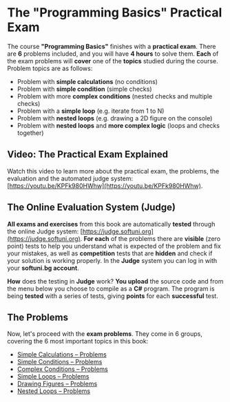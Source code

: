 # The "Programming Basics" Practical Exam

The course **"Programming Basics"** finishes with a **practical exam**. There are **6** problems included, and you will have **4 hours** to solve them. **Each** of the exam problems will **cover** one of the **topics** studied during the course. Problem topics are as follows:

* Problem with **simple calculations** \(no conditions\)
* Problem with **simple condition** \(simple checks\)
* Problem with more **complex conditions** \(nested checks and multiple checks\)
* Problem with a **simple loop** \(e.g. iterate from 1 to N\)
* Problem with **nested loops** \(e.g. drawing a 2D figure on the console\)
* Problem with **nested loops** and **more complex logic** \(loops and checks together\)



## Video: The Practical Exam Explained

Watch this video to learn more about the practical exam, the problems, the evaluation and the automated judge system: [https://youtu.be/KPFk980HWhw](https://youtu.be/KPFk980HWhw).

## The Online Evaluation System \(Judge\)

**All exams and exercises** from this book are automatically **tested** through the online Judge system: [https://judge.softuni.org](https://judge.softuni.org). **For each** of the problems there are **visible** \(zero point\) tests to help you understand what is expected of the problem and fix your mistakes, as well as **competition** tests that are **hidden** and check if your solution is working properly. In the **Judge** system you can log in with your **softuni.bg account**.

**How** does the testing in **Judge** work? **You upload** the source code and from the menu below you choose to compile as a **C\#** program. The program is being **tested** with a series of tests, giving **points** for each **successful** test.

## The Problems

Now, let's proceed with the **exam problems**. They come in 6 groups, covering the 6 most important topics in this book:

* [Simple Calculations – Problems](/Content/Chapter-8-1-exam-preparation/simple-calculations-problems/simple-calc-problems.md)
* [Simple Conditions – Problems](/Content/Chapter-8-1-exam-preparation/simple-conditions-problems/simple-conditions-problems.md)
* [Complex Conditions – Problems](/Content/Chapter-8-1-exam-preparation/complex-conditions-problems/complex-conditions-problems.md)
* [Simple Loops – Problems](/Content/Chapter-8-1-exam-preparation/simple-loops-problems/simple-loops-problems.md)
* [Drawing Figures – Problems](/Content/Chapter-8-1-exam-preparation/drawing-figures-problems/drawing-figures-problems.md)
* [Nested Loops – Problems](/Content/Chapter-8-1-exam-preparation/nested-loops-problems/nested-loops-problems.md)
